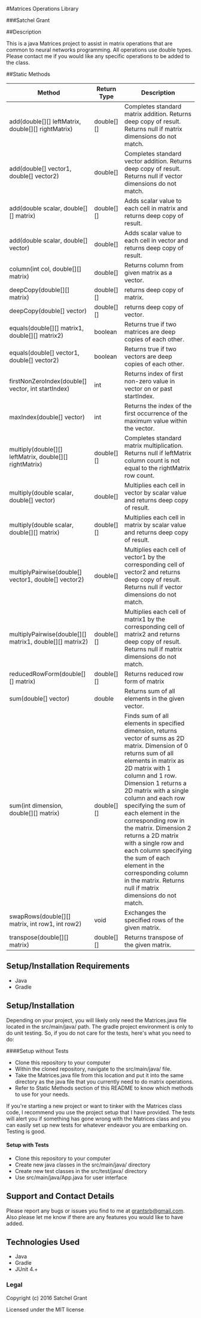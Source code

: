 #Matrices Operations Library

###Satchel Grant

##Description

This is a java Matrices project to assist in matrix operations that are common to neural networks programming. All operations use double types. Please contact me if you would like any specific operations to be added to the class.

##Static Methods

Method | Return Type | Description
---------------|-------|--------
add(double[][] leftMatrix, double[][] rightMatrix) | double[][] | Completes standard matrix addition. Returns deep copy of result. Returns null if matrix dimensions do not match.
add(double[] vector1, double[] vector2) | double[] | Completes standard vector addition. Returns deep copy of result. Returns null if vector dimensions do not match.
add(double scalar, double[][] matrix) | double[][] | Adds scalar value to each cell in matrix and returns deep copy of result.
add(double scalar, double[] vector) | double[] | Adds scalar value to each cell in vector and returns deep copy of result.
column(int col, double[][] matrix) | double[] | Returns column from given matrix as a vector.
deepCopy(double[][] matrix) | double[][] | returns deep copy of matrix.
deepCopy(double[] vector) | double[][] | returns deep copy of vector.
equals(double[][] matrix1, double[][] matrix2) | boolean | Returns true if two matrices are deep copies of each other.
equals(double[] vector1, double[] vector2) | boolean | Returns true if two vectors are deep copies of each other.
firstNonZeroIndex(double[] vector, int startIndex) | int | Returns index of first non-zero value in vector on or past startIndex.
maxIndex(double[] vector) | int | Returns the index of the first occurrence of the maximum value within the vector.
multiply(double[][] leftMatrix, double[][] rightMatrix) | double[][] | Completes standard matrix multiplication. Returns null if leftMatrix column count is not equal to the rightMatrix row count.
multiply(double scalar, double[] vector) | double[] | Multiplies each cell in vector by scalar value and returns deep copy of result.
multiply(double scalar, double[][] matrix) | double[][] | Multiplies each cell in matrix by scalar value and returns deep copy of result.
multiplyPairwise(double[] vector1, double[] vector2) | double[] | Multiplies each cell of vector1 by the corresponding cell of vector2 and returns deep copy of result. Returns null if vector dimensions do not match.
multiplyPairwise(double[][] matrix1, double[][] matrix2) | double[][] | Multiplies each cell of matrix1 by the corresponding cell of matrix2 and returns deep copy of result. Returns null if matrix dimensions do not match.
reducedRowForm(double[][] matrix) | double[][] | Returns reduced row form of matrix
sum(double[] vector) | double | Returns sum of all elements in the given vector.
sum(int dimension, double[][] matrix) | double[][] | Finds sum of all elements in specified dimension, returns vector of sums as 2D matrix. Dimension of 0 returns sum of all elements in matrix as 2D matrix with 1 column and 1 row. Dimension 1 returns a 2D matrix with a single column and each row specifying the sum of each element in the corresponding row in the matrix. Dimension 2 returns a 2D matrix with a single row and each column specifying the sum of each element in the corresponding column in the matrix. Returns null if matrix dimensions do not match.
swapRows(double[][] matrix, int row1, int row2) | void | Exchanges the specified rows of the given matrix.
transpose(double[][] matrix) | double[][] | Returns transpose of the given matrix.

## Setup/Installation Requirements ##
* Java
* Gradle

## Setup/Installation ##
Depending on your project, you will likely only need the Matrices.java file located in the src/main/java/ path. The gradle project environment is only to do unit testing. So, if you do not care for the tests, here's what you need to do:

####Setup without Tests
* Clone this repository to your computer
* Within the cloned repository, navigate to the src/main/java/ file.
* Take the Matrices.java file from this location and put it into the same directory as the java file that you currently need to do matrix operations.
* Refer to Static Methods section of this README to know which methods to use for your needs.


If you're starting a new project or want to tinker with the Matrices class code, I recommend you use the project setup that I have provided. The tests will alert you if something has gone wrong with the Matrices class and you can easily set up new tests for whatever endeavor you are embarking on. Testing is good.

#### Setup with Tests
* Clone this repository to your computer
* Create new java classes in the src/main/java/ directory
* Create new test classes in the src/test/java/ directory
* Use src/main/java/App.java for user interface


## Support and Contact Details ##

Please report any bugs or issues you find to me at grantsrb@gmail.com. Also please let me know if there are any features you would like to have added.

## Technologies Used
* Java
* Gradle
* JUnit 4.+

### Legal

Copyright (c) 2016 Satchel Grant

Licensed under the MIT license

